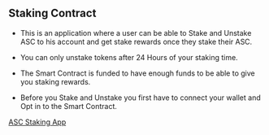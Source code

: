 ## Staking Contract
* This is an application where a user can be able to Stake and Unstake ASC to his account and get stake rewards once they stake their ASC.
* You can only unstake tokens after 24 Hours of your staking time.
* The Smart Contract is funded to have enough funds to be able to give you staking rewards.

* Before you Stake and Unstake you first have to connect your wallet and Opt in to the Smart Contract.

[ASC Staking App](https://zesty-dodol-f2e0dd.netlify.app/)  
